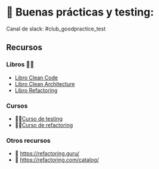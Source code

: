 # 🦄 Buenas prácticas y testing:
Canal de slack: #club_goodpractice_test

## Recursos
### Libros 📕📕
- [Libro Clean Code](https://www.amazon.es/Clean-Code-Handbook-Software-Craftsmanship/dp/0132350882)
- [Libro Clean Architecture](https://www.amazon.es/Clean-Architecture-Craftsmans-Software-Structure/dp/0134494164)
- [Libro Refactoring](https://www.amazon.com/gp/product/0134757599?ie=UTF8&tag=martinfowlerc-20&linkCode=as2&camp=1789&creative=9325&creativeASIN=0134757599)

### Cursos
- 👩‍🏫[Curso de testing](https://pro.codely.tv/library/testing-introduccion-y-buenas-practicas/90916/about/)
- 👩‍🏫[Curso de refactoring](https://pro.codely.tv/library/refactoring-code-smells-clean-code-bloaters/about/)

### Otros recursos
- 🧰 https://refactoring.guru/
- 🧰 https://refactoring.com/catalog/
